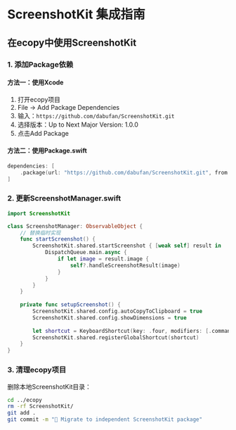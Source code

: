 # ScreenshotKit 集成指南

## 在ecopy中使用ScreenshotKit

### 1. 添加Package依赖

#### 方法一：使用Xcode
1. 打开ecopy项目
2. File → Add Package Dependencies
3. 输入：`https://github.com/dabufan/ScreenshotKit.git`
4. 选择版本：Up to Next Major Version: 1.0.0
5. 点击Add Package

#### 方法二：使用Package.swift
```swift
dependencies: [
    .package(url: "https://github.com/dabufan/ScreenshotKit.git", from: "1.0.0")
]
```

### 2. 更新ScreenshotManager.swift

```swift
import ScreenshotKit

class ScreenshotManager: ObservableObject {
    // 替换临时实现
    func startScreenshot() {
        ScreenshotKit.shared.startScreenshot { [weak self] result in
            DispatchQueue.main.async {
                if let image = result.image {
                    self?.handleScreenshotResult(image)
                }
            }
        }
    }
    
    private func setupScreenshot() {
        ScreenshotKit.shared.config.autoCopyToClipboard = true
        ScreenshotKit.shared.config.showDimensions = true
        
        let shortcut = KeyboardShortcut(key: .four, modifiers: [.command, .shift])
        ScreenshotKit.shared.registerGlobalShortcut(shortcut)
    }
}
```

### 3. 清理ecopy项目

删除本地ScreenshotKit目录：
```bash
cd ../ecopy
rm -rf ScreenshotKit/
git add .
git commit -m "🔧 Migrate to independent ScreenshotKit package"
```
